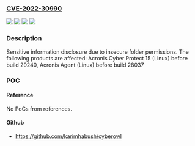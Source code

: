 ### [CVE-2022-30990](https://cve.mitre.org/cgi-bin/cvename.cgi?name=CVE-2022-30990)
![](https://img.shields.io/static/v1?label=Product&message=Acronis%20Agent&color=blue)
![](https://img.shields.io/static/v1?label=Product&message=Acronis%20Cyber%20Protect%2015&color=blue)
![](https://img.shields.io/static/v1?label=Version&message=n%2Fa&color=blue)
![](https://img.shields.io/static/v1?label=Vulnerability&message=CWE-200&color=brighgreen)

### Description

Sensitive information disclosure due to insecure folder permissions. The following products are affected: Acronis Cyber Protect 15 (Linux) before build 29240, Acronis Agent (Linux) before build 28037

### POC

#### Reference
No PoCs from references.

#### Github
- https://github.com/karimhabush/cyberowl

